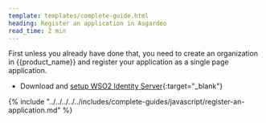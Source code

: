 ```yaml
---
template: templates/complete-guide.html
heading: Register an application in Asgardeo
read_time: 2 min
---
```


First unless you already have done that, you need to create an organization in {{product_name}} and register your application as a single page application.

* Download and [setup WSO2 Identity Server](https://is.docs.wso2.com/en/latest/get-started/quick-set-up/){:target="_blank"}

{% include "../../../../../includes/complete-guides/javascript/register-an-application.md" %}
